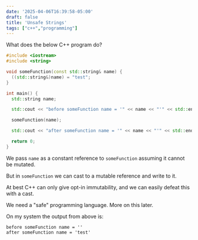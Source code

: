 ```yaml
---
date: '2025-04-06T16:39:58-05:00'
draft: false
title: 'Unsafe Strings'
tags: ["c++","programming"]
---
```

What does the below C++ program do?

```cpp
#include <iostream>
#include <string>

void someFunction(const std::string& name) {
  ((std::string&)name) = "test";
}

int main() {
  std::string name;

  std::cout << "before someFunction name = '" << name << "'" << std::endl;

  someFunction(name);

  std::cout << "after someFunction name = '" << name << "'" << std::endl;

  return 0;
}
```


We pass `name` as a constant reference to `someFunction` assuming it cannot be mutated.

But in `someFunction` we can cast to a mutable reference and write to it.

At best C++ can only give opt-in immutability, and we can easily defeat this with a cast.

We need a "safe" programming language.  More on this later.

On my system the output from above is:

```
before someFunction name = ''
after someFunction name = 'test'
```